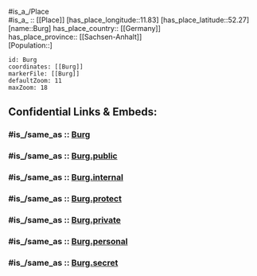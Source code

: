 ﻿---
confidential: public
isDeleted: false
location:
- 52.27
- 11.83
mapmarker: city
mapzoom:
- 7
- 12
SpocWebEntityId: 29408
tags:
- geo/City
type: City
---

#is_a_/Place  
#is_a_ :: [[Place]] 
[has_place_longitude::11.83] 
[has_place_latitude::52.27] 
[name::Burg] 
has_place_country:: [[Germany]]  
has_place_province:: [[Sachsen-Anhalt]]  
[Population::] 



```leaflet
id: Burg
coordinates: [[Burg]] 
markerFile: [[Burg]] 
defaultZoom: 11 
maxZoom: 18
```


## Confidential Links & Embeds: 

### #is_/same_as :: [Burg](/_Standards/Earth/Continent/Europe/Europe~Central/Germany/Germany~East/Sachsen-Anhalt/counties~SA/Jerichower_Land/cities~Jerichower_Land/Burg.md) 

### #is_/same_as :: [Burg.public](/_public/Earth/Continent/Europe/Europe~Central/Germany/Germany~East/Sachsen-Anhalt/counties~SA/Jerichower_Land/cities~Jerichower_Land/Burg.public.md) 

### #is_/same_as :: [Burg.internal](/_internal/Earth/Continent/Europe/Europe~Central/Germany/Germany~East/Sachsen-Anhalt/counties~SA/Jerichower_Land/cities~Jerichower_Land/Burg.internal.md) 

### #is_/same_as :: [Burg.protect](/_protect/Earth/Continent/Europe/Europe~Central/Germany/Germany~East/Sachsen-Anhalt/counties~SA/Jerichower_Land/cities~Jerichower_Land/Burg.protect.md) 

### #is_/same_as :: [Burg.private](/_private/Earth/Continent/Europe/Europe~Central/Germany/Germany~East/Sachsen-Anhalt/counties~SA/Jerichower_Land/cities~Jerichower_Land/Burg.private.md) 

### #is_/same_as :: [Burg.personal](/_personal/Earth/Continent/Europe/Europe~Central/Germany/Germany~East/Sachsen-Anhalt/counties~SA/Jerichower_Land/cities~Jerichower_Land/Burg.personal.md) 

### #is_/same_as :: [Burg.secret](/_secret/Earth/Continent/Europe/Europe~Central/Germany/Germany~East/Sachsen-Anhalt/counties~SA/Jerichower_Land/cities~Jerichower_Land/Burg.secret.md)


